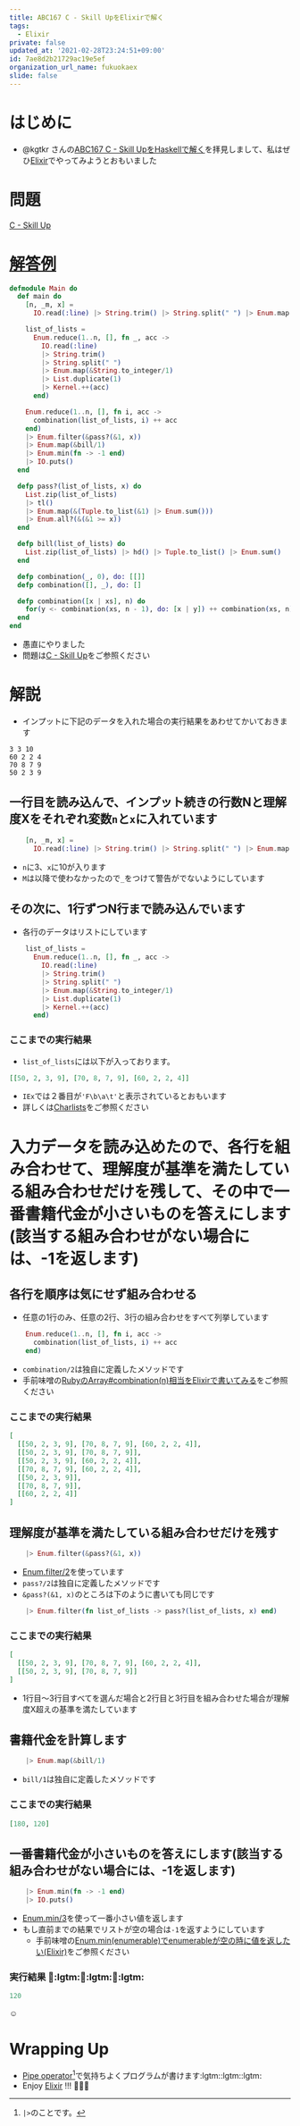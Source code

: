 ```yaml
---
title: ABC167 C - Skill UpをElixirで解く
tags:
  - Elixir
private: false
updated_at: '2021-02-28T23:24:51+09:00'
id: 7ae8d2b21729ac19e5ef
organization_url_name: fukuokaex
slide: false
---
```

# はじめに
- @kgtkr さんの[ABC167 C - Skill UpをHaskellで解く](https://qiita.com/kgtkr/items/ea4df8f7e7654b3a83e9)を拝見しまして、私はぜひ[Elixir](https://elixir-lang.org/)でやってみようとおもいました

# 問題
[C - Skill Up](https://atcoder.jp/contests/abc167/tasks/abc167_c)

# [解答例](https://atcoder.jp/contests/abc167/submissions/16903698)

```elixir
defmodule Main do
  def main do
    [n, _m, x] =
      IO.read(:line) |> String.trim() |> String.split(" ") |> Enum.map(&String.to_integer/1)

    list_of_lists =
      Enum.reduce(1..n, [], fn _, acc ->
        IO.read(:line)
        |> String.trim()
        |> String.split(" ")
        |> Enum.map(&String.to_integer/1)
        |> List.duplicate(1)
        |> Kernel.++(acc)
      end)

    Enum.reduce(1..n, [], fn i, acc ->
      combination(list_of_lists, i) ++ acc
    end)
    |> Enum.filter(&pass?(&1, x))
    |> Enum.map(&bill/1)
    |> Enum.min(fn -> -1 end)
    |> IO.puts()
  end

  defp pass?(list_of_lists, x) do
    List.zip(list_of_lists)
    |> tl()
    |> Enum.map(&(Tuple.to_list(&1) |> Enum.sum()))
    |> Enum.all?(&(&1 >= x))
  end

  defp bill(list_of_lists) do
    List.zip(list_of_lists) |> hd() |> Tuple.to_list() |> Enum.sum()
  end

  defp combination(_, 0), do: [[]]
  defp combination([], _), do: []

  defp combination([x | xs], n) do
    for(y <- combination(xs, n - 1), do: [x | y]) ++ combination(xs, n)
  end
end
```

- 愚直にやりました
- 問題は[C - Skill Up](https://atcoder.jp/contests/abc167/tasks/abc167_c)をご参照ください

# 解説
- インプットに下記のデータを入れた場合の実行結果をあわせてかいておきます

```
3 3 10
60 2 2 4
70 8 7 9
50 2 3 9
```

## 一行目を読み込んで、インプット続きの行数Nと理解度Xをそれぞれ変数`n`と`x`に入れています

```elixir
    [n, _m, x] =
      IO.read(:line) |> String.trim() |> String.split(" ") |> Enum.map(&String.to_integer/1)
```
- `n`に3、`x`に10が入ります
- `M`は以降で使わなかったので`_`をつけて警告がでないようにしています


## その次に、1行ずつN行まで読み込んでいます
- 各行のデータはリストにしています

```elixir
    list_of_lists =
      Enum.reduce(1..n, [], fn _, acc ->
        IO.read(:line)
        |> String.trim()
        |> String.split(" ")
        |> Enum.map(&String.to_integer/1)
        |> List.duplicate(1)
        |> Kernel.++(acc)
      end)
```

### ここまでの実行結果
- `list_of_lists`には以下が入っております。

```elixir
[[50, 2, 3, 9], [70, 8, 7, 9], [60, 2, 2, 4]]
```
- `IEx`では２番目が`'F\b\a\t'`と表示されているとおもいます
- 詳しくは[Charlists](https://hexdocs.pm/elixir/List.html#module-charlists)をご参照ください

# 入力データを読み込めたので、各行を組み合わせて、理解度が基準を満たしている組み合わせだけを残して、その中で一番書籍代金が小さいものを答えにします(該当する組み合わせがない場合には、-1を返します)

## 各行を順序は気にせず組み合わせる
- 任意の1行のみ、任意の2行、3行の組み合わせをすべて列挙しています

```elixir
    Enum.reduce(1..n, [], fn i, acc ->
      combination(list_of_lists, i) ++ acc
    end)
```

- `combination/2`は独自に定義したメソッドです
- 手前味噌の[RubyのArray#combination(n)相当をElixirで書いてみる](https://qiita.com/torifukukaiou/items/e8a27dd5bdfa31a1ec02)をご参照ください

### ここまでの実行結果

```elixir
[
  [[50, 2, 3, 9], [70, 8, 7, 9], [60, 2, 2, 4]],
  [[50, 2, 3, 9], [70, 8, 7, 9]],
  [[50, 2, 3, 9], [60, 2, 2, 4]],
  [[70, 8, 7, 9], [60, 2, 2, 4]],
  [[50, 2, 3, 9]],
  [[70, 8, 7, 9]],
  [[60, 2, 2, 4]]
]
```

## 理解度が基準を満たしている組み合わせだけを残す

```elixir
    |> Enum.filter(&pass?(&1, x))
```

- [Enum.filter/2](https://hexdocs.pm/elixir/Enum.html#filter/2)を使っています
- `pass?/2`は独自に定義したメソッドです
- `&pass?(&1, x)`のところは下のように書いても同じです

```elixir
    |> Enum.filter(fn list_of_lists -> pass?(list_of_lists, x) end)
```


### ここまでの実行結果

```elixir
[
  [[50, 2, 3, 9], [70, 8, 7, 9], [60, 2, 2, 4]], 
  [[50, 2, 3, 9], [70, 8, 7, 9]]
]
```
- 1行目〜3行目すべてを選んだ場合と2行目と3行目を組み合わせた場合が理解度X超えの基準を満たしています


## 書籍代金を計算します

```elixir
    |> Enum.map(&bill/1)
```

- `bill/1`は独自に定義したメソッドです

### ここまでの実行結果
```elixir
[180, 120]
```

## 一番書籍代金が小さいものを答えにします(該当する組み合わせがない場合には、-1を返します)

```elixir
    |> Enum.min(fn -> -1 end)
    |> IO.puts()
```

- [Enum.min/3](https://hexdocs.pm/elixir/Enum.html#min/3)を使って一番小さい値を返します
- もし直前までの結果でリストが空の場合は`-1`を返すようにしています
    - 手前味噌の[Enum.min(enumerable)でenumerableが空の時に値を返したい(Elixir)](https://qiita.com/torifukukaiou/items/d6b61375f0f3b6ecada2)をご参照ください

### 実行結果 :tada::lgtm::tada::lgtm::tada::lgtm: 
```elixir
120
```
:relaxed:

# Wrapping Up
- [Pipe operator](https://hexdocs.pm/elixir/Kernel.html#%7C%3E/2)[^1]で気持ちよくプログラムが書けます:lgtm::lgtm::lgtm:
- Enjoy [Elixir](https://elixir-lang.org/) !!! :rocket::rocket::rocket: 


[^1]: `|>`のことです。



